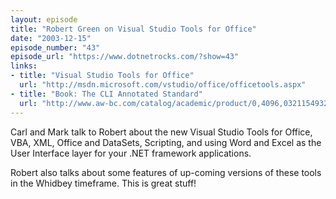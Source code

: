 ```yaml
---
layout: episode
title: "Robert Green on Visual Studio Tools for Office"
date: "2003-12-15"
episode_number: "43"
episode_url: "https://www.dotnetrocks.com/?show=43"
links:
- title: "Visual Studio Tools for Office"
  url: "http://msdn.microsoft.com/vstudio/office/officetools.aspx"
- title: "Book: The CLI Annotated Standard"
  url: "http://www.aw-bc.com/catalog/academic/product/0,4096,0321154932,00.html"
---
```


Carl and Mark talk to Robert about the new Visual Studio Tools for Office, VBA, XML, Office and DataSets, Scripting, and using Word and Excel as the User Interface layer for your .NET framework applications. 

Robert also talks about some features of up-coming versions of these tools in the Whidbey timeframe. This is great stuff!
